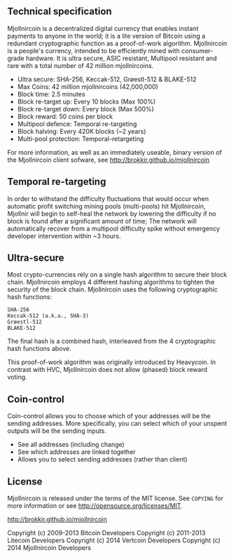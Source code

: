 Technical specification
-----------------------
Mjollnircoin is a decentralized digital currency that enables instant payments to anyone in the world; it is a lite version of Bitcoin using a redundant cryptographic function as a proof-of-work algorithm. Mjollnircoin is a people's currency, intended to be efficiently mined with consumer-grade hardware. It is ultra secure, ASIC resistant, Multipool resistant and rare with a total number of 42 million mjollnircoins.

- Ultra secure: SHA-256, Keccak-512, Grøestl-512 & BLAKE-512
- Max Coins: 42 million mjollnircoins (42,000,000)
- Block time: 2.5 minutes
- Block re-target up: Every 10 blocks (Max 100%)
- Block re-target down: Every block (Max 500%)
- Block reward: 50 coins per block
- Multipool defence: Temporal re-targeting
- Block halving: Every 420K blocks (~2 years)
- Multi-pool protection: Temporal-retargeting

For more information, as well as an immediately useable, binary version of
the Mjollnircoin client sofware, see http://brokkir.github.io/mjollnircoin



Temporal re-targeting
---------------------
In order to withstand the difficulty fluctuations that would occur when automatic profit switching mining pools (multi-pools) hit Mjollnircoin, Mjollnir will begin to self-heal the network by lowering the difficulty if no block is found after a significant amount of time; The network will automatically recover from a multipool difficulty spike without emergency developer intervention within ~3 hours.


Ultra-secure
------------
Most crypto-currencies rely on a single hash algorithm to secure their block chain. Mjollnircoin employs 4 different hashing algorithms to tighten the security of the block chain. Mjollnircoin uses the following cryptographic hash functions:

    SHA-256
    Keccak-512 (a.k.a., SHA-3)
    Grøestl-512
    BLAKE-512

The final hash is a combined hash, interleaved from the 4 cryptographic hash functions above.

This proof-of-work algorithm was originally introduced by Heavycoin. In contrast with HVC, Mjollnircoin does not allow (phased) block reward voting.


Coin-control
------------
Coin-control allows you to choose which of your addresses will be the sending addresses. More specifically, you can select which of your unspent outputs will be the sending inputs.

- See all addresses (including change)
- See which addresses are linked together
- Allows you to select sending addresses (rather than client)





License
-------

Mjollnircoin is released under the terms of the MIT license. See `COPYING` for more
information or see http://opensource.org/licenses/MIT.





http://brokkir.github.io/mjollnircoin

Copyright (c) 2009-2013 Bitcoin Developers
Copyright (c) 2011-2013 Litecoin Developers
Copyright (c) 2014 Vertcoin Developers
Copyright (c) 2014 Mjollnircoin Developers


